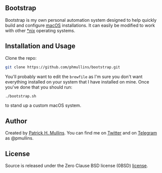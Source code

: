 ## Bootstrap

Bootstrap is my own personal automation system designed to help quickly build and configure [macOS](https://www.apple.com/osx/) installations. It can easily be modified to work with other [*nix](https://en.wikipedia.org/wiki/Unix-like) operating systems.

## Installation and Usage

Clone the repo: 

```bash
git clone https://github.com/phmullins/bootstrap.git
```

You'll probably want to edit the `brewfile` as I'm sure you don't want everything installed on your system that I have installed on mine. Once you've done that you should run:

```bash
./bootstrap.sh 
```
to stand up a custom macOS system.

## Author
Created by [Patrick H. Mullins](http://www.pmullins.net). You can find me on  [Twitter](https://twitter.com/phmullins) and on [Telegram](https://telegram.org/) as @pmullins.

## License
Source is released under the Zero Clause BSD license (0BSD) [license](license.md).

